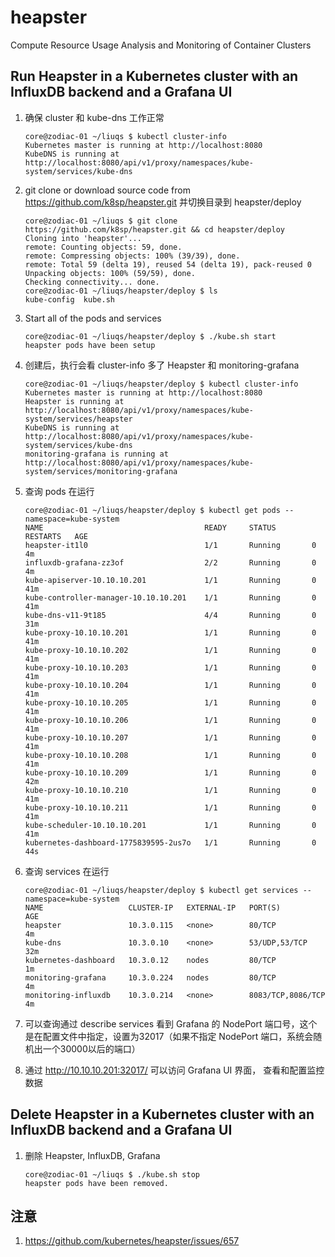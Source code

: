 # heapster
Compute Resource Usage Analysis and Monitoring of Container Clusters

## Run Heapster in a Kubernetes cluster with an InfluxDB backend and a Grafana UI

1. 确保 cluster 和 kube-dns 工作正常

    ```
    core@zodiac-01 ~/liuqs $ kubectl cluster-info
    Kubernetes master is running at http://localhost:8080
    KubeDNS is running at http://localhost:8080/api/v1/proxy/namespaces/kube-system/services/kube-dns
    ```

1. git clone or download source code from https://github.com/k8sp/heapster.git 并切换目录到 heapster/deploy

   ```
   core@zodiac-01 ~/liuqs $ git clone https://github.com/k8sp/heapster.git && cd heapster/deploy
   Cloning into 'heapster'...
   remote: Counting objects: 59, done.
   remote: Compressing objects: 100% (39/39), done.
   remote: Total 59 (delta 19), reused 54 (delta 19), pack-reused 0
   Unpacking objects: 100% (59/59), done.
   Checking connectivity... done.
   core@zodiac-01 ~/liuqs/heapster/deploy $ ls
   kube-config  kube.sh
   ```

1. Start all of the pods and services

    ```
    core@zodiac-01 ~/liuqs/heapster/deploy $ ./kube.sh start
    heapster pods have been setup
    ```

1. 创建后，执行会看 cluster-info 多了 Heapster 和 monitoring-grafana

    ```
    core@zodiac-01 ~/liuqs/heapster/deploy $ kubectl cluster-info
    Kubernetes master is running at http://localhost:8080
    Heapster is running at http://localhost:8080/api/v1/proxy/namespaces/kube-system/services/heapster
    KubeDNS is running at http://localhost:8080/api/v1/proxy/namespaces/kube-system/services/kube-dns
    monitoring-grafana is running at http://localhost:8080/api/v1/proxy/namespaces/kube-system/services/monitoring-grafana
    ```

1. 查询 pods 在运行

    ```
    core@zodiac-01 ~/liuqs/heapster/deploy $ kubectl get pods --namespace=kube-system
    NAME                                    READY     STATUS        RESTARTS   AGE
    heapster-it1l0                          1/1       Running       0          4m
    influxdb-grafana-zz3of                  2/2       Running       0          4m
    kube-apiserver-10.10.10.201             1/1       Running       0          41m
    kube-controller-manager-10.10.10.201    1/1       Running       0          41m
    kube-dns-v11-9t185                      4/4       Running       0          31m
    kube-proxy-10.10.10.201                 1/1       Running       0          41m
    kube-proxy-10.10.10.202                 1/1       Running       0          41m
    kube-proxy-10.10.10.203                 1/1       Running       0          41m
    kube-proxy-10.10.10.204                 1/1       Running       0          41m
    kube-proxy-10.10.10.205                 1/1       Running       0          41m
    kube-proxy-10.10.10.206                 1/1       Running       0          41m
    kube-proxy-10.10.10.207                 1/1       Running       0          41m
    kube-proxy-10.10.10.208                 1/1       Running       0          41m
    kube-proxy-10.10.10.209                 1/1       Running       0          42m
    kube-proxy-10.10.10.210                 1/1       Running       0          41m
    kube-proxy-10.10.10.211                 1/1       Running       0          41m
    kube-scheduler-10.10.10.201             1/1       Running       0          41m
    kubernetes-dashboard-1775839595-2us7o   1/1       Running       0          44s
    ```

1. 查询 services 在运行

    ```
    core@zodiac-01 ~/liuqs/heapster/deploy $ kubectl get services --namespace=kube-system
    NAME                   CLUSTER-IP   EXTERNAL-IP   PORT(S)             AGE
    heapster               10.3.0.115   <none>        80/TCP              4m
    kube-dns               10.3.0.10    <none>        53/UDP,53/TCP       32m
    kubernetes-dashboard   10.3.0.12    nodes         80/TCP              1m
    monitoring-grafana     10.3.0.224   nodes         80/TCP              4m
    monitoring-influxdb    10.3.0.214   <none>        8083/TCP,8086/TCP   4m
    ```

1. 可以查询通过 describe services 看到 Grafana 的 NodePort 端口号，这个是在配置文件中指定，设置为32017（如果不指定 NodePort 端口，系统会随机出一个30000以后的端口）
1. 通过 http://10.10.10.201:32017/ 可以访问 Grafana UI 界面， 查看和配置监控数据



## Delete Heapster in a Kubernetes cluster with an InfluxDB backend and a Grafana UI

1. 删除 Heapster, InfluxDB, Grafana

    ```
    core@zodiac-01 ~/liuqs $ ./kube.sh stop
    heapster pods have been removed.
    ```


## 注意
1. https://github.com/kubernetes/heapster/issues/657
